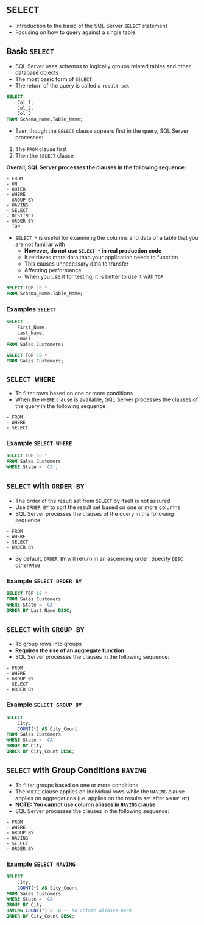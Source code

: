 # `SELECT`

- Introduction to the basic of the SQL Server `SELECT` statement
- Focusing on how to query against a single table

## Basic `SELECT`

- SQL Server uses *schemas* to logically groups related tables and other database objects
- The most basic form of `SELECT`
- The return of the query is called a `result set`

```sql
SELECT 
    Col_1, 
    Col_2, 
    Col_3
FROM Schema_Name.Table_Name;
```

- Even though the `SELECT` clause appears first in the query, SQL Server processes:

1. The `FROM` clause first
1. Then the `SELECT` clause 

**Overall, SQL Server processes the clauses in the following sequence:**

```
- FROM
- ON
- OUTER
- WHERE
- GROUP BY
- HAVING
- SELECT
- DISTINCT
- ORDER BY
- TOP
```

- `SELECT *` is useful for examining the columns and data of a table that you are not familiar with
  - **However, do not use `SELECT *` in real production code**
  - It retrieves more data than your application needs to function
  - This causes unnecessary data to transfer
  - Affecting performance
  - When you use it for testing, it is better to use it with `TOP`

```sql
SELECT TOP 10 *
FROM Schema_Name.Table_Name;
```

### Examples `SELECT`

```sql
SELECT 
    First_Name, 
    Last_Name, 
    Email
FROM Sales.Customers;
```

```sql
SELECT TOP 10 *
FROM Sales.Customers;
```

## `SELECT WHERE`

- To filter rows based on one or more conditions
- When the `WHERE` clause is available, SQL Server processes the clauses of the query in the following sequence

```
- FROM
- WHERE
- SELECT
```

### Example `SELECT WHERE`

```sql
SELECT TOP 10 *
FROM Sales.Customers
WHERE State = 'CA';
```

## `SELECT` with `ORDER BY`

- The order of the result set from `SELECT` by itself is not assured
- Use `ORDER BY` to sort the result set based on one or more columns
- SQL Server processes the clauses of the query in the following sequence

```
- FROM
- WHERE
- SELECT
- ORDER BY
```

- By default, `ORDER BY` will return in an ascending order: Specify `DESC` otherwise

### Example `SELECT ORDER BY`

```sql
SELECT TOP 10 *
FROM Sales.Customers
WHERE State = 'CA'
ORDER BY Last_Name DESC;
```

## `SELECT` with `GROUP BY`

- To group rows into groups
- **Requires the use of an aggregate function**
- SQL Server processes the clauses in the following sequence: 

```
- FROM
- WHERE
- GROUP BY
- SELECT
- ORDER BY
```

### Example `SELECT GROUP BY`

```sql
SELECT 
    City, 
    COUNT(*) AS City_Count
FROM Sales.Customers
WHERE State = 'CA'
GROUP BY City
ORDER BY City_Count DESC;
```

## `SELECT` with Group Conditions `HAVING`

- To filter groups based on one or more conditions
- The `WHERE` clause applies on individual rows while the `HAVING` clause applies on aggregations (i.e. applies on the results set after `GROUP BY`)
- **NOTE: You cannot use column aliases in `HAVING` clause**
- SQL Server processes the clauses in the following sequence: 

```
- FROM
- WHERE
- GROUP BY
- HAVING
- SELECT
- ORDER BY
```

### Example `SELECT HAVING`

```sql
SELECT 
    City, 
    COUNT(*) AS City_Count
FROM Sales.Customers
WHERE State = 'CA'
GROUP BY City
HAVING COUNT(*) > 10 -- No column aliases here
ORDER BY City_Count DESC;
```
